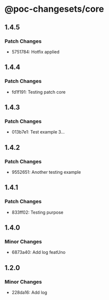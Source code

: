 # @poc-changesets/core

## 1.4.5

### Patch Changes

- 5751784: Hotfix applied

## 1.4.4

### Patch Changes

- fd1f191: Testing patch core

## 1.4.3

### Patch Changes

- 013b7e1: Test example 3...

## 1.4.2

### Patch Changes

- 9552651: Another testing example

## 1.4.1

### Patch Changes

- 833ff02: Testing purpose

## 1.4.0

### Minor Changes

- 6873a40: Add log featUno

## 1.2.0

### Minor Changes

- 228da16: Add log

